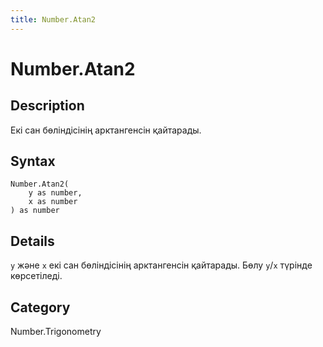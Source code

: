 ```yaml
---
title: Number.Atan2
---
```


# Number.Atan2


## Description

Екі сан бөліндісінің арктангенсін қайтарады.


## Syntax

```powerquery
Number.Atan2(
    y as number,
    x as number
) as number
```


## Details

<code>y</code> және <code>x</code> екі сан бөліндісінің арктангенсін қайтарады. Бөлу <code>y</code>/<code>x</code> түрінде көрсетіледі.



## Category
Number.Trigonometry
